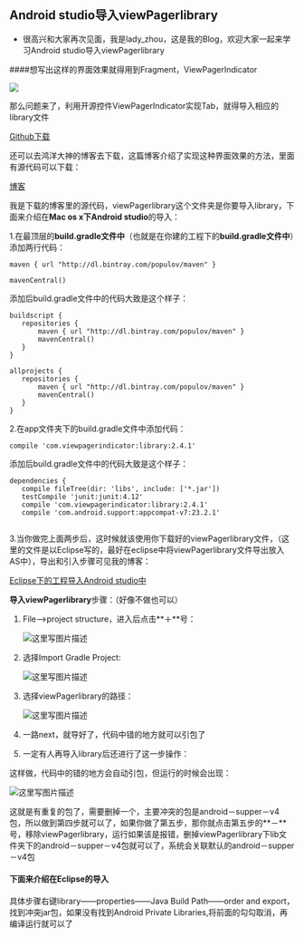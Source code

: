 ## Android studio导入viewPagerlibrary

- 很高兴和大家再次见面，我是lady_zhou，这是我的Blog，欢迎大家一起来学习Android studio导入viewPagerlibrary


####想写出这样的界面效果就得用到Fragment，ViewPagerIndicator

![](http://img.blog.csdn.net/20140412094426906)

那么问题来了，利用开源控件ViewPagerIndicator实现Tab，就得导入相应的library文件


[Github下载](https://github.com/JakeWharton/Android-ViewPagerIndicator)

还可以去鸿洋大神的博客去下载，这篇博客介绍了实现这种界面效果的方法，里面有源代码可以下载：
 
 [博客](http://blog.csdn.net/lmj623565791/article/details/23513993)
 
 我是下载的博客里的源代码，viewPagerlibrary这个文件夹是你要导入library，下面来介绍在**Mac os x下Android studio**的导入：
 
 1.在最顶层的**build.gradle文件中**（也就是在你建的工程下的**build.gradle文件中**）添加两行代码：
 
 	maven { url "http://dl.bintray.com/populov/maven" }
 
 	mavenCentral()
 
 添加后build.gradle文件中的代码大致是这个样子：
 
 
 ```
 buildscript {
    repositories {
        maven { url "http://dl.bintray.com/populov/maven" }
        mavenCentral()
    }
 }

allprojects {
    repositories {
        maven { url "http://dl.bintray.com/populov/maven" }
        mavenCentral()
    }
}
 
 ```
 
 2.在app文件夹下的build.gradle文件中添加代码：
 	
 	compile 'com.viewpagerindicator:library:2.4.1'
 	
 添加后build.gradle文件中的代码大致是这个样子：
 
 ```
 dependencies {
    compile fileTree(dir: 'libs', include: ['*.jar'])
    testCompile 'junit:junit:4.12'
    compile 'com.viewpagerindicator:library:2.4.1'
    compile 'com.android.support:appcompat-v7:23.2.1'
    
 ```
  
 3.当你做完上面两步后，这时候就该使用你下载好的viewPagerlibrary文件，（这里的文件是以Eclipse写的，最好在eclipse中将viewPagerlibrary文件导出放入AS中），导出和引入步骤可见我的博客：
 
 [Eclipse下的工程导入Android studio中](http://blog.csdn.net/lady_zhou/article/details/51096522)
 
 
 **导入viewPagerlibrary**步骤：（好像不做也可以）
  
1. File——>project structure，进入后点击**＋**号：
 
 	![这里写图片描述](http://img.blog.csdn.net/20160408144058358)
 	
2. 选择Import Gradle Project:
 
 	![这里写图片描述](http://img.blog.csdn.net/20160408144408145)
 
3. 选择viewPagerlibrary的路径：
 
 	![这里写图片描述](http://img.blog.csdn.net/20160408144626085)
 
4. 一路next，就导好了，代码中错的地方就可以引包了
 
5. 一定有人再导入library后还进行了这一步操作：
 
 
 这样做，代码中的错的地方会自动引包，但运行的时候会出现：
 
  ![这里写图片描述](http://img.blog.csdn.net/20160408144500990)
 
 这就是有重复的包了，需要删掉一个，主要冲突的包是android－supper－v4包，所以做到第四步就可以了，如果你做了第五步，那你就点击第五步的**－**号，移除viewPagerlibrary，运行如果该是报错，删掉viewPagerlibrary下lib文件夹下的android－supper－v4包就可以了，系统会关联默认的android－supper－v4包
 
#### 下面来介绍在**Eclipse**的导入
 
 具体步骤右键library——properties——Java Build Path——order and export，找到冲突jar包，如果没有找到Android Private Libraries,将前面的勾勾取消，再编译运行就可以了